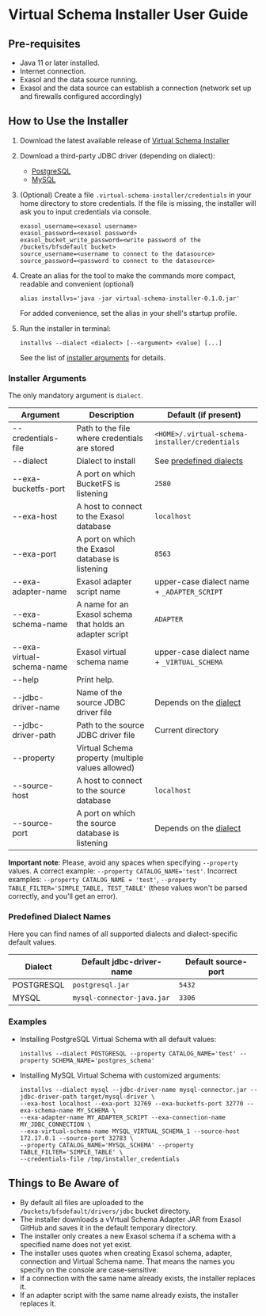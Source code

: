 # Virtual Schema Installer User Guide

## Pre-requisites

* Java 11 or later installed.
* Internet connection.
* Exasol and the data source running.
* Exasol and the data source can establish a connection (network set up and firewalls configured accordingly)

## How to Use the Installer

1. Download the latest available release of [Virtual Schema Installer](https://github.com/exasol/virtual-schema-installer/releases)
1. Download a third-party JDBC driver (depending on dialect):
    * [PostgreSQL](https://jdbc.postgresql.org/download.html)
    * [MySQL](https://dev.mysql.com/downloads/connector/j/)
1. (Optional) Create a file `.virtual-schema-installer/credentials` in your home directory to store credentials.
   If the file is missing, the installer will ask you to input credentials via console.
   
    ```
   exasol_username=<exasol username>
   exasol_password=<exasol password>
   exasol_bucket_write_password=<write password of the /buckets/bfsdefault bucket>
   source_username=<username to connect to the datasource>
   source_password=<password to connect to the datasource>
   ```
    
1. Create an alias for the tool to make the commands more compact, readable and convenient (optional)

    ```shell
	alias installvs='java -jar virtual-schema-installer-0.1.0.jar'
	```

	For added convenience, set the alias in your shell's startup profile.

1. Run the installer in terminal:

    ```shell
    installvs --dialect <dialect> [--<argument> <value] [...]
    ```
    
    See the list of [installer arguments](#installer-arguments) for details.

### Installer Arguments

The only mandatory argument is `dialect`.

| Argument                  | Description                                              | Default (if present)                             |
|---------------------------|----------------------------------------------------------|--------------------------------------------------|
| --credentials-file        | Path to the file where credentials are stored            | `<HOME>/.virtual-schema-installer/credentials`   |
| --dialect                 | Dialect to install                                       |  See [predefined dialects](#predefined-dialects) |
| --exa-bucketfs-port       | A port on which BucketFS is listening                    | `2580`                                           | 
| --exa-host                | A host to connect to the Exasol database                 | `localhost`                                      |
| --exa-port                | A port on which the Exasol database is listening         | `8563`                                           |
| --exa-adapter-name        | Exasol adapter script name                               |  upper-case dialect name + `_ADAPTER_SCRIPT`     | 
| --exa-schema-name         | A name for an Exasol schema that holds an adapter script |  `ADAPTER`                                       |
| --exa-virtual-schema-name | Exasol virtual schema name                               |  upper-case dialect name + `_VIRTUAL_SCHEMA`     |
| --help                    | Print help.                                              |                                                  |
| --jdbc-driver-name        | Name of the source JDBC driver file                      |  Depends on the [dialect](#predefined-dialects)  | 
| --jdbc-driver-path        | Path to the source JDBC driver file                      |  Current directory                               | 
| --property                | Virtual Schema property (multiple values allowed)        |                                                  | 
| --source-host             | A host to connect to the source database                 | `localhost`                                      | 
| --source-port             | A port on which the source database is listening         |  Depends on the [dialect](#predefined-dialects)  |

**Important note**: Please, avoid any spaces when specifying `--property` values. A correct example: `--property CATALOG_NAME='test'`.
Incorrect examples: `--property CATALOG_NAME = 'test'`, `--property TABLE_FILTER='SIMPLE_TABLE, TEST_TABLE'` (these values won't be parsed correctly, and you'll get an error).

### Predefined Dialect Names

Here you can find names of all supported dialects and dialect-specific default values.

| Dialect    | Default jdbc-driver-name   | Default source-port |
|------------|----------------------------|---------------------|
| POSTGRESQL | `postgresql.jar`           | `5432`              |
| MYSQL      | `mysql-connector-java.jar` | `3306`              |

### Examples

* Installing PostgreSQL Virtual Schema with all default values:
  
  ```shell
  installvs --dialect POSTGRESQL --property CATALOG_NAME='test' --property SCHEMA_NAME='postgres_schema'
  ```

* Installing MySQL Virtual Schema with customized arguments:

  ```shell
  installvs --dialect mysql --jdbc-driver-name mysql-connector.jar --jdbc-driver-path target/mysql-driver \
  --exa-host localhost --exa-port 32769 --exa-bucketfs-port 32770 --exa-schema-name MY_SCHEMA \
  --exa-adapter-name MY_ADAPTER_SCRIPT --exa-connection-name MY_JDBC_CONNECTION \
  --exa-virtual-schema-name MYSQL_VIRTUAL_SCHEMA_1 --source-host 172.17.0.1 --source-port 32783 \
  --property CATALOG_NAME='MYSQL_SCHEMA' --property TABLE_FILTER='SIMPLE_TABLE' \
  --credentials-file /tmp/installer_credentials
  ```
  
## Things to Be Aware of

* By default all files are uploaded to the `/buckets/bfsdefault/drivers/jdbc` bucket directory.
* The installer downloads a vVrtual Schema Adapter JAR from Exasol GitHub and saves it in the default temporary directory.
* The installer only creates a new Exasol schema if a schema with a specified name does not yet exist.
* The installer uses quotes when creating Exasol schema, adapter, connection and Virtual Schema name. That means the names you specify on the console are case-sensitive.
* If a connection with the same name already exists, the installer replaces it.
* If an adapter script with the same name already exists, the installer replaces it.
